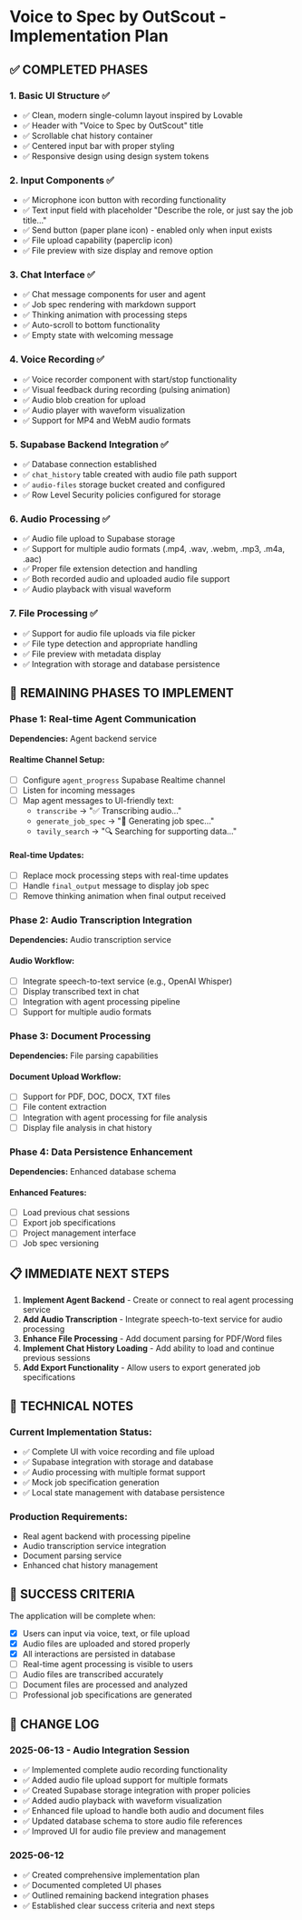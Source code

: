 
# Voice to Spec by OutScout - Implementation Plan

## ✅ **COMPLETED PHASES**

### 1. Basic UI Structure ✅
- ✅ Clean, modern single-column layout inspired by Lovable
- ✅ Header with "Voice to Spec by OutScout" title
- ✅ Scrollable chat history container
- ✅ Centered input bar with proper styling
- ✅ Responsive design using design system tokens

### 2. Input Components ✅
- ✅ Microphone icon button with recording functionality
- ✅ Text input field with placeholder "Describe the role, or just say the job title..."
- ✅ Send button (paper plane icon) - enabled only when input exists
- ✅ File upload capability (paperclip icon)
- ✅ File preview with size display and remove option

### 3. Chat Interface ✅
- ✅ Chat message components for user and agent
- ✅ Job spec rendering with markdown support
- ✅ Thinking animation with processing steps
- ✅ Auto-scroll to bottom functionality
- ✅ Empty state with welcoming message

### 4. Voice Recording ✅
- ✅ Voice recorder component with start/stop functionality
- ✅ Visual feedback during recording (pulsing animation)
- ✅ Audio blob creation for upload
- ✅ Audio player with waveform visualization
- ✅ Support for MP4 and WebM audio formats

### 5. Supabase Backend Integration ✅
- ✅ Database connection established
- ✅ `chat_history` table created with audio file path support
- ✅ `audio-files` storage bucket created and configured
- ✅ Row Level Security policies configured for storage

### 6. Audio Processing ✅
- ✅ Audio file upload to Supabase storage
- ✅ Support for multiple audio formats (.mp4, .wav, .webm, .mp3, .m4a, .aac)
- ✅ Proper file extension detection and handling
- ✅ Both recorded audio and uploaded audio file support
- ✅ Audio playback with visual waveform

### 7. File Processing ✅
- ✅ Support for audio file uploads via file picker
- ✅ File type detection and appropriate handling
- ✅ File preview with metadata display
- ✅ Integration with storage and database persistence

## 🚧 **REMAINING PHASES TO IMPLEMENT**

### Phase 1: Real-time Agent Communication
**Dependencies:** Agent backend service

#### Realtime Channel Setup:
- [ ] Configure `agent_progress` Supabase Realtime channel
- [ ] Listen for incoming messages
- [ ] Map agent messages to UI-friendly text:
  - `transcribe` → "✅ Transcribing audio..."
  - `generate_job_spec` → "🧠 Generating job spec..."
  - `tavily_search` → "🔍 Searching for supporting data..."

#### Real-time Updates:
- [ ] Replace mock processing steps with real-time updates
- [ ] Handle `final_output` message to display job spec
- [ ] Remove thinking animation when final output received

### Phase 2: Audio Transcription Integration
**Dependencies:** Audio transcription service

#### Audio Workflow:
- [ ] Integrate speech-to-text service (e.g., OpenAI Whisper)
- [ ] Display transcribed text in chat
- [ ] Integration with agent processing pipeline
- [ ] Support for multiple audio formats

### Phase 3: Document Processing
**Dependencies:** File parsing capabilities

#### Document Upload Workflow:
- [ ] Support for PDF, DOC, DOCX, TXT files
- [ ] File content extraction
- [ ] Integration with agent processing for file analysis
- [ ] Display file analysis in chat history

### Phase 4: Data Persistence Enhancement
**Dependencies:** Enhanced database schema

#### Enhanced Features:
- [ ] Load previous chat sessions
- [ ] Export job specifications
- [ ] Project management interface
- [ ] Job spec versioning

## 📋 **IMMEDIATE NEXT STEPS**

1. **Implement Agent Backend** - Create or connect to real agent processing service
2. **Add Audio Transcription** - Integrate speech-to-text service for audio processing
3. **Enhance File Processing** - Add document parsing for PDF/Word files
4. **Implement Chat History Loading** - Add ability to load and continue previous sessions
5. **Add Export Functionality** - Allow users to export generated job specifications

## 🔧 **TECHNICAL NOTES**

### Current Implementation Status:
- ✅ Complete UI with voice recording and file upload
- ✅ Supabase integration with storage and database
- ✅ Audio processing with multiple format support
- ✅ Mock job specification generation
- ✅ Local state management with database persistence

### Production Requirements:
- Real agent backend with processing pipeline
- Audio transcription service integration
- Document parsing service
- Enhanced chat history management

## 🎯 **SUCCESS CRITERIA**

The application will be complete when:
- [x] Users can input via voice, text, or file upload
- [x] Audio files are uploaded and stored properly
- [x] All interactions are persisted in database
- [ ] Real-time agent processing is visible to users
- [ ] Audio files are transcribed accurately
- [ ] Document files are processed and analyzed
- [ ] Professional job specifications are generated

## 📝 **CHANGE LOG**

### 2025-06-13 - Audio Integration Session
- ✅ Implemented complete audio recording functionality
- ✅ Added audio file upload support for multiple formats
- ✅ Created Supabase storage integration with proper policies
- ✅ Added audio playback with waveform visualization
- ✅ Enhanced file upload to handle both audio and document files
- ✅ Updated database schema to store audio file references
- ✅ Improved UI for audio file preview and management

### 2025-06-12
- ✅ Created comprehensive implementation plan
- ✅ Documented completed UI phases
- ✅ Outlined remaining backend integration phases
- ✅ Established clear success criteria and next steps
